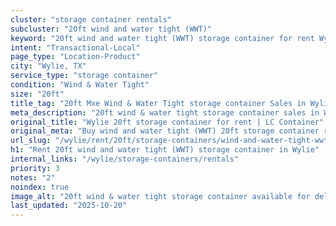 ```yaml
---
cluster: "storage container rentals"
subcluster: "20ft wind and water tight (WWT)"
keyword: "20ft wind and water tight (WWT) storage container for rent Wylie, TX"
intent: "Transactional-Local"
page_type: "Location-Product"
city: "Wylie, TX"
service_type: "storage container"
condition: "Wind & Water Tight"
size: "20ft"
title_tag: "20ft Mxe Wind & Water Tight storage container Sales in Wylie | LC Container"
meta_description: "20ft wind & water tight storage container sales in Wylie. Fast delivery, competitive pricing. Serving storage containers area. Quote ID: GZ9. Call (214) 524-4168 for your free quote today."
original_title: "Wylie 20ft storage container for rent | LC Container"
original_meta: "Buy wind and water tight (WWT) 20ft storage container rent with local delivery in Wylie, TX. LC Container — local Since 2003. Request a fast quote today."
url_slug: "/wylie/rent/20ft/storage-containers/wind-and-water-tight-wwt"
h1: "Rent 20ft wind and water tight (WWT) storage container in Wylie"
internal_links: "/wylie/storage-containers/rentals"
priority: 3
notes: "2"
noindex: true
image_alt: "20ft wind & water tight storage container available for delivery in Wylie"
last_updated: "2025-10-20"
---
```


<!-- TODO: Add unique city/inventory copy, images, and internal links here. -->
